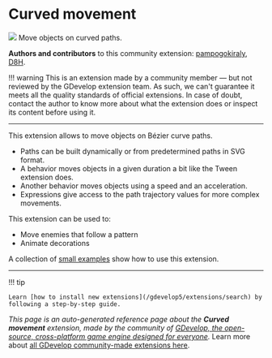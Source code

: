 # Curved movement

<img src="https://resources.gdevelop-app.com/assets/Icons/Line Hero Pack/Master/SVG/Graphic Design/Graphic Design_bezier_curve.svg" class="extension-icon"></img>
Move objects on curved paths.

**Authors and contributors** to this community extension: [pampogokiraly](https://gd.games/pampogokiraly), [D8H](https://gd.games/D8H).

!!! warning
    This is an extension made by a community member — but not reviewed
    by the GDevelop extension team. As such, we can't guarantee it
    meets all the quality standards of official extensions. In case of
    doubt, contact the author to know more about what the extension
    does or inspect its content before using it.


---

This extension allows to move objects on Bézier curve paths.
- Paths can be built dynamically or from predetermined paths in SVG format.
- A behavior moves objects in a given duration a bit like the Tween extension does.
- Another behavior moves objects using a speed and an acceleration.
- Expressions give access to the path trajectory values for more complex movements.

This extension can be used to:
- Move enemies that follow a pattern
- Animate decorations

A collection of [small examples](https://editor.gdevelop.io/?project=example://curved-movement) show how to use this extension.

---

!!! tip

    Learn [how to install new extensions](/gdevelop5/extensions/search) by following a step-by-step guide.

*This page is an auto-generated reference page about the **Curved movement** extension, made by the community of [GDevelop, the open-source, cross-platform game engine designed for everyone](https://gdevelop.io/).* Learn more about [all GDevelop community-made extensions here](/gdevelop5/extensions).